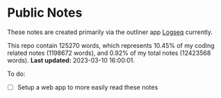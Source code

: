 # Public Notes

These notes are created primarily via the outliner app [Logseq](https://github.com/logseq/logseq) currently.

This repo contain 125270 words, which represents 10.45% of my coding related notes (1198672 words), and 0.92% of my total notes (12423568 words). **Last updated:** 2023-03-10 16:00:01. 

To do:

- [ ] Setup a web app to more easily read these notes
